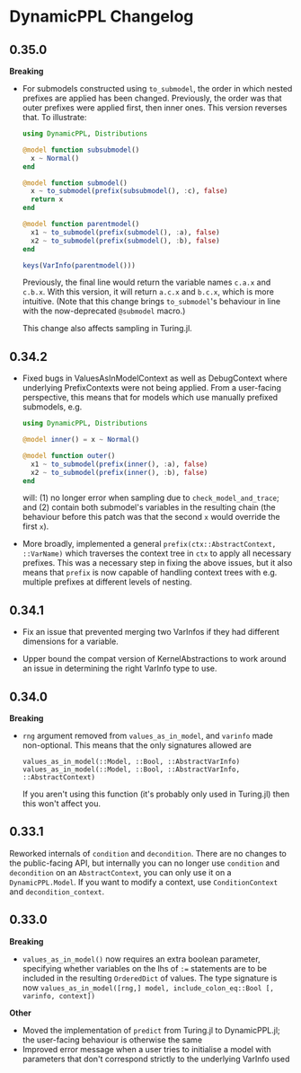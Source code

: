 # DynamicPPL Changelog

## 0.35.0

**Breaking**

- For submodels constructed using `to_submodel`, the order in which nested prefixes are applied has been changed.
  Previously, the order was that outer prefixes were applied first, then inner ones.
  This version reverses that.
  To illustrate:

  ```julia
  using DynamicPPL, Distributions

  @model function subsubmodel()
    x ~ Normal()
  end
  
  @model function submodel()
    x ~ to_submodel(prefix(subsubmodel(), :c), false)
    return x
  end
  
  @model function parentmodel()
    x1 ~ to_submodel(prefix(submodel(), :a), false)
    x2 ~ to_submodel(prefix(submodel(), :b), false)
  end
  
  keys(VarInfo(parentmodel()))
  ```

  Previously, the final line would return the variable names `c.a.x` and `c.b.x`.
  With this version, it will return `a.c.x` and `b.c.x`, which is more intuitive.
  (Note that this change brings `to_submodel`'s behaviour in line with the now-deprecated `@submodel` macro.)

  This change also affects sampling in Turing.jl.


## 0.34.2

- Fixed bugs in ValuesAsInModelContext as well as DebugContext where underlying PrefixContexts were not being applied.
  From a user-facing perspective, this means that for models which use manually prefixed submodels, e.g.

  ```julia
  using DynamicPPL, Distributions
  
  @model inner() = x ~ Normal()
  
  @model function outer()
    x1 ~ to_submodel(prefix(inner(), :a), false)
    x2 ~ to_submodel(prefix(inner(), :b), false)
  end
  ```

  will: (1) no longer error when sampling due to `check_model_and_trace`; and (2) contain both submodel's variables in the resulting chain (the behaviour before this patch was that the second `x` would override the first `x`).

- More broadly, implemented a general `prefix(ctx::AbstractContext, ::VarName)` which traverses the context tree in `ctx` to apply all necessary prefixes. This was a necessary step in fixing the above issues, but it also means that `prefix` is now capable of handling context trees with e.g. multiple prefixes at different levels of nesting.

## 0.34.1

- Fix an issue that prevented merging two VarInfos if they had different dimensions for a variable.

- Upper bound the compat version of KernelAbstractions to work around an issue in determining the right VarInfo type to use.

## 0.34.0

**Breaking**

- `rng` argument removed from `values_as_in_model`, and `varinfo` made non-optional. This means that the only signatures allowed are

  ```
  values_as_in_model(::Model, ::Bool, ::AbstractVarInfo)
  values_as_in_model(::Model, ::Bool, ::AbstractVarInfo, ::AbstractContext)
  ```

  If you aren't using this function (it's probably only used in Turing.jl) then this won't affect you.

## 0.33.1

Reworked internals of `condition` and `decondition`.
There are no changes to the public-facing API, but internally you can no longer use `condition` and `decondition` on an `AbstractContext`, you can only use it on a `DynamicPPL.Model`. If you want to modify a context, use `ConditionContext` and `decondition_context`.

## 0.33.0

**Breaking**

- `values_as_in_model()` now requires an extra boolean parameter, specifying whether variables on the lhs of `:=` statements are to be included in the resulting `OrderedDict` of values.
  The type signature is now `values_as_in_model([rng,] model, include_colon_eq::Bool [, varinfo, context])`

**Other**

- Moved the implementation of `predict` from Turing.jl to DynamicPPL.jl; the user-facing behaviour is otherwise the same
- Improved error message when a user tries to initialise a model with parameters that don't correspond strictly to the underlying VarInfo used
